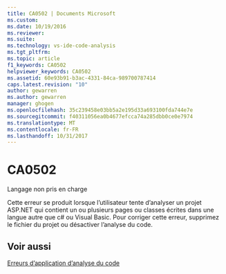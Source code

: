 ```yaml
---
title: CA0502 | Documents Microsoft
ms.custom: 
ms.date: 10/19/2016
ms.reviewer: 
ms.suite: 
ms.technology: vs-ide-code-analysis
ms.tgt_pltfrm: 
ms.topic: article
f1_keywords: CA0502
helpviewer_keywords: CA0502
ms.assetid: 60e93b91-b3ac-4331-84ca-989700787414
caps.latest.revision: "10"
author: gewarren
ms.author: gewarren
manager: ghogen
ms.openlocfilehash: 35c239458e03bb5a2e195d33a693100fda744e7e
ms.sourcegitcommit: f40311056ea0b4677efcca74a285dbb0ce0e7974
ms.translationtype: MT
ms.contentlocale: fr-FR
ms.lasthandoff: 10/31/2017
---
```

# <a name="ca0502"></a>CA0502
Langage non pris en charge  
  
 Cette erreur se produit lorsque l’utilisateur tente d’analyser un projet ASP.NET qui contient un ou plusieurs pages ou classes écrites dans une langue autre que c# ou Visual Basic. Pour corriger cette erreur, supprimez le fichier du projet ou désactiver l’analyse du code.  
  
## <a name="see-also"></a>Voir aussi  
 [Erreurs d’application d’analyse du code](../code-quality/code-analysis-application-errors.md)   
